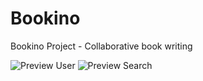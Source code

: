 # Bookino
Bookino Project -  Collaborative book writing

![Preview User](http://ncoden.fr/datas/bookino/preview2.png)
![Preview Search](http://ncoden.fr/datas/bookino/preview1.png)
